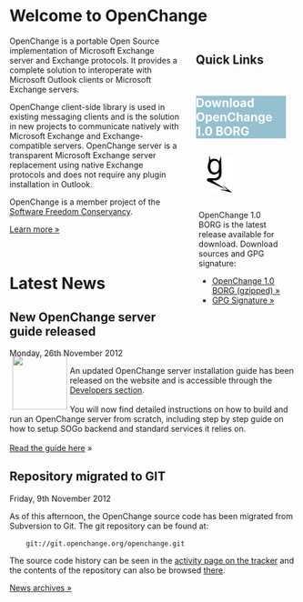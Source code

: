 # Welcome to OpenChange #

<div style="float: right; width: 35%;margin-left:2em;">
  <h2 style="margin-bottom: 1em;"> Quick Links </h2>
  <div class="rebox" style="float: left; width: 90%; margin: 0em;"> 
    <h2 style="color: white; background-color: #95C0D0; border: 0px;">Download OpenChange 1.0 BORG</h2>
    <div class="p" style="margin-left: 5px; margin-right: 5px"> 
      <p><img src="images/openchanGe.png" alt="" style="margin: 1em; margin-bottom: 2em; padding-right: 8px;"/>
      OpenChange 1.0 BORG is the latest release available for download. Download sources and GPG signature: </p>
      <ul>
      <li><a href="http://tracker.openchange.org/attachments/download/180/openchange-1.0-BORG.tar.gz">OpenChange 1.0 BORG (gzipped) &raquo;</a></li>
      <li><a href="http://tracker.openchange.org/attachments/download/181/openchange-1.0-BORG.tar.asc">GPG Signature &raquo;</a></li>
      </ul></p> 
    </div> 
  </div> 
</div>

OpenChange is a portable Open Source implementation of Microsoft
Exchange server and Exchange protocols. It provides a complete
solution to interoperate with Microsoft Outlook clients or Microsoft
Exchange servers. 

OpenChange client-side library is used in existing messaging clients
and is the solution in new projects to communicate natively with
Microsoft Exchange and Exchange-compatible servers. OpenChange server
is a transparent Microsoft Exchange server replacement using native
Exchange protocols and does not require any plugin installation in
Outlook.

OpenChange is a member project of the [Software Freedom Conservancy](http://sfconservancy.org).

[Learn more »](about/index.html)

<p>&nbsp;</p>

# Latest News #

<div class="news">
  <h2>New OpenChange server guide released</h2>
  <div class="date">Monday, 26th November 2012</div>

<img border="0" width="96" height="96" style="border: 0pt none; margin: -5px 5px 5px; float: left;" alt="" src="/images/openchange_logo_v2.png" />

An updated OpenChange server installation guide has been released on the
website and is accessible through the [Developers section](/developers/index.html).
<br/><br/>
You will now find detailed instructions on how to build and run an
OpenChange server from scratch, including step by step guide on how to
setup SOGo backend and standard services it relies on.
<br/><br/>
[Read the guide here](/developers/initializing.html) &raquo; 

</div>

<div class="news">
  <h2>Repository migrated to GIT</h2>
  <div class="date">Friday, 9th November 2012</div>

<p>As of this afternoon, the OpenChange source code has been migrated
from Subversion to Git. The git repository can be found at:</p>

        git://git.openchange.org/openchange.git

The source code history can be seen in the [activity page on the tracker](http://tracker.openchange.org/projects/openchange/activity) and the contents of the repository can also be browsed [there](http://tracker.openchange.org/projects/openchange/repository).
</div>

[News archives &raquo;](/about/news_2012.html)
